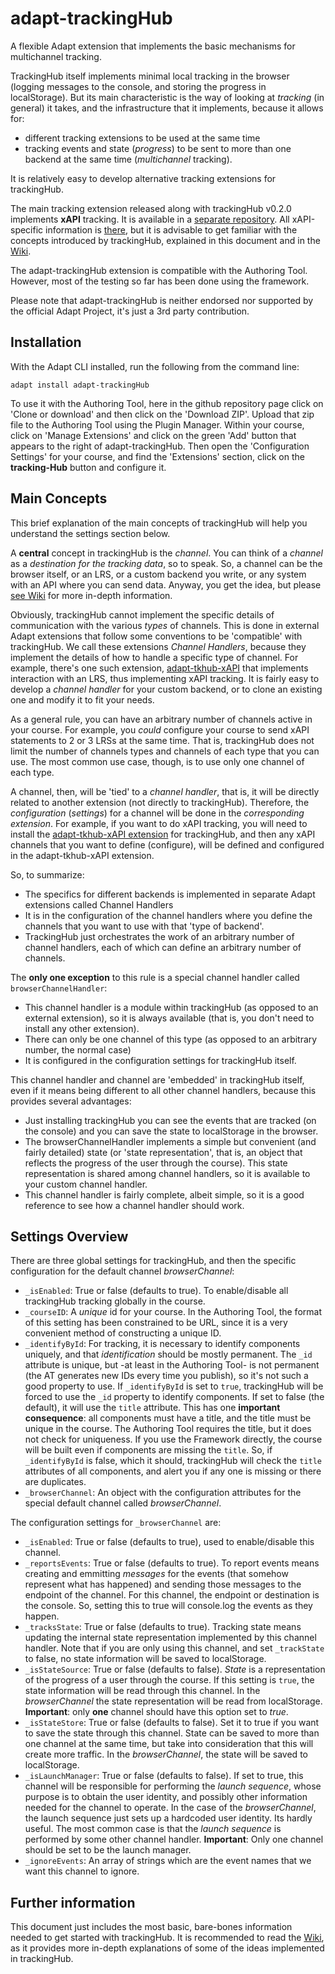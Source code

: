 # adapt-trackingHub

A flexible Adapt extension that implements the basic mechanisms for multichannel tracking.

TrackingHub itself implements  minimal local tracking in the browser (logging messages to the console, and storing the progress in localStorage). But its main characteristic is the  way of looking at _tracking_ (in general) it takes, and the infrastructure that it implements, because it allows for:

* different tracking extensions to be used at the same time
* tracking events and state (_progress_) to be sent to more than one backend at the same time (_multichannel_ tracking).

It is relatively easy to develop alternative tracking extensions for trackingHub.

The main tracking extension released along with trackingHub v0.2.0 implements **xAPI** tracking. It is available in a [separate repository](https://github.com/Acutilis/adapt-tkhub-xAPI). All xAPI-specific information is [there](https://github.com/Acutilis/adapt-tkhub-xAPI), but it is advisable to get familiar with the concepts introduced by trackingHub, explained in this document and in the [Wiki](https://github.com/Acutilis/adapt-trackingHub/wiki).

The adapt-trackingHub extension is compatible with the Authoring Tool. However, most of the testing so far has been done using the framework.

Please note that adapt-trackingHub is neither endorsed nor supported by the official Adapt Project, it's just a 3rd party contribution.


## Installation

With the Adapt CLI installed, run the following from the command line:

`adapt install adapt-trackingHub`

To use it with the Authoring Tool, here in the github repository page click on 'Clone or download' and then click on the  'Download ZIP'. Upload that zip file to the Authoring Tool using the Plugin Manager. Within your course, click on 'Manage Extensions' and click on the green 'Add' button that appears to the right of adapt-trackingHub. Then open the 'Configuration Settings' for your course, and find the 'Extensions' section, click on the **tracking-Hub** button and configure it. 


## Main Concepts

This brief explanation of the main concepts of trackingHub will help you understand the settings section below.

A **central** concept in trackingHub is the _channel_.  You can think of a _channel_ as a _destination for the tracking data_, so to speak. So, a channel can be the browser itself, or an LRS, or a custom backend you write, or any system with an API where you can send data. Anyway, you get the idea, but please [see Wiki](https://github.com/Acutilis/adapt-trackingHub/wiki) for more in-depth information. 

Obviously, trackingHub cannot implement the specific details of communication with the various _types_ of channels. This is done in external Adapt extensions that follow some conventions to be 'compatible' with trackingHub. We call these extensions _Channel Handlers_, because they implement the details of how to handle a specific type of channel. For example, there's one such extension, [adapt-tkhub-xAPI](https://github.com/Acutilis/adapt-tkhub-xAPI/wiki) that implements interaction with an LRS, thus implementing xAPI tracking. It is fairly easy to develop a _channel handler_ for your custom backend, or to clone an existing one and modify it to fit your needs.

As a general rule, you can have an arbitrary number of channels active in your course. For example, you _could_ configure your course to send xAPI statements to 2 or 3 LRSs at the same time. That is, trackingHub does not limit the number of channels types and channels of each type that you can use. The most common use case, though, is to use only one channel of each type. 

A channel, then, will be 'tied' to a _channel handler_, that is, it will be directly related to another extension (not directly to trackingHub). Therefore, the _configuration_ (_settings_) for a channel will be done in the _corresponding extension_. For example, if you want to do xAPI tracking, you will need to install the [adapt-tkhub-xAPI extension](https://github.com/Acutilis/adapt-tkhub-xAPI) for trackingHub, and then any xAPI channels that you want to define (configure), will be defined and configured in the adapt-tkhub-xAPI extension.

So, to summarize:
- The specifics for different backends is implemented in separate Adapt extensions called Channel Handlers
- It is in the configuration of the channel handlers where you define the channels that you want to use with that 'type of backend'.
- TrackingHub just orchestrates the work of an arbitrary number of channel handlers, each of which can define an arbitrary number of channels.

The **only one exception** to this rule is a special channel handler called `browserChannelHandler`:
- This channel handler is a module within trackingHub (as opposed to an external extension), so it is always available (that is, you don't need to install any other extension).
- There can only be one channel of this type (as opposed to an arbitrary number, the normal case)
- It is configured in the configuration settings for trackingHub itself.

This channel handler and channel are 'embedded' in trackingHub itself, even if it means being different to all other channel handlers, because this provides several advantages:
- Just installing trackingHub you can see  the events that are tracked (on the console) and you can save the state to localStorage in the browser. 
- The browserChannelHandler implements a simple but convenient (and fairly detailed) state (or 'state representation', that is, an object that reflects the progress of the user through the course). This state representation is shared among channel handlers, so it is available to your custom channel handler.
- This channel handler is fairly complete, albeit simple, so it is a good reference to see how a channel handler should work.


## Settings Overview

There are three global settings for trackingHub, and then the specific configuration for the default channel _browserChannel_:

- `_isEnabled`: True or false (defaults to true). To enable/disable all trackingHub tracking globally in the course.
- `_courseID`: A _unique_ id for your course. In the  Authoring Tool, the format of this setting has been constrained to be URL, since it is a very convenient method of constructing a unique ID.
- `_identifyById`: For tracking, it is necessary to identify components uniquely, and that _identification_ should be mostly permanent. The `_id` attribute is unique, but -at least in the Authoring Tool- is not permanent (the AT generates new IDs every time you publish), so it's not such a good property to use. If `_identifyById` is set to `true`, trackingHub will be forced to use the `_id` property to identify components. If set to false (the default), it will use the `title` attribute. This has one **important consequence**: all components must have a title, and the title must be unique in the course. The Authoring Tool requires the title, but it does not check for uniqueness. If you use the Framework directly, the course will be built even if components are missing the `title`. So, if `_identifyById` is false, which it should, trackingHub will check the `title` attributes of all components, and alert you if any one is missing or there are duplicates.
- `_browserChannel`: An object with the configuration attributes for the special default channel called _browserChannel_.

The configuration settings for `_browserChannel` are:
- `_isEnabled`: True or false (defaults to true), used to enable/disable this channel. 
- `_reportsEvents`: True or false (defaults to true). To report events means creating and emmitting  _messages_  for the events (that somehow represent what has happened) and sending those messages to the endpoint of the channel. For this channel, the endpoint or destination is the console. So, setting this to true will console.log the events as they happen.
- `_tracksState`: True or false (defaults to true). Tracking state means updating the internal state representation implemented by this channel handler. Note that if you are only using this channel, and set `_trackState` to false, no state information will be saved to localStorage.
- `_isStateSource`: True or false (defaults to false).  _State_ is a representation of the progress of a user through the course. If this setting is `true`, the state information will be read through this channel. In the _browserChannel_ the state representation will be read from localStorage.  **Important**: only **one** channel should have this option set to _true_.
- `_isStateStore`: True or false (defaults to false). Set it to true if you want to save the state through this channel. State can be saved to more than one channel at the same time, but take into consideration that this will create more traffic. In the _browserChannel_, the state will be saved to localStorage.
- `_isLaunchManager`: True or false (defaults to false). If set to true, this channel will be responsible for performing the _launch sequence_, whose purpose is to obtain the user identity, and possibly other information needed for the channel to operate. In the case of the _browserChannel_, the launch sequence just sets up a hardcoded user identity. Its hardly useful. The most common case is that the _launch sequence_ is performed by some other channel handler. **Important**: Only one channel should be set to be the launch manager.
- `_ignoreEvents`: An array of strings which are the event names that we want this channel to ignore. 


## Further information

This document just includes the most basic, bare-bones information needed to get started with trackingHub. It is recommended to read the [Wiki](https://github.com/Acutilis/adapt-trackingHub/wiki), as it provides more in-depth explanations of some of the ideas implemented in trackingHub. 

